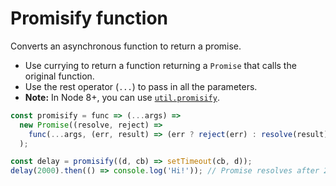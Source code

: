 # Promisify function

Converts an asynchronous function to return a promise.

* Use currying to return a function returning a `Promise` that calls the original function.
* Use the rest operator (`...`) to pass in all the parameters.
* **Note:** In Node 8+, you can use [`util.promisify`](https://nodejs.org/api/util.html#util\_util\_promisify\_original).

```js
const promisify = func => (...args) =>
  new Promise((resolve, reject) =>
    func(...args, (err, result) => (err ? reject(err) : resolve(result)))
  );
```

```js
const delay = promisify((d, cb) => setTimeout(cb, d));
delay(2000).then(() => console.log('Hi!')); // Promise resolves after 2s
```
